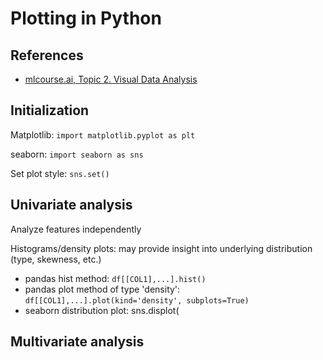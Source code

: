 # Plotting in Python

## References
* [mlcourse.ai, Topic 2.  Visual Data Analysis](https://mlcourse.ai/book/topic02/topic02_visual_data_analysis.html)

## Initialization



Matplotlib:  `import matplotlib.pyplot as plt`

seaborn:  `import seaborn as sns`

Set plot style:  `sns.set()`


## Univariate analysis

Analyze features independently

Histograms/density plots:  may provide insight into underlying distribution (type, skewness, etc.)
* pandas hist method:  `df[[COL1],...].hist()`
* pandas plot method of type 'density':  `df[[COL1],...].plot(kind='density', subplots=True)`
* seaborn distribution plot:  sns.displot(

## Multivariate analysis


